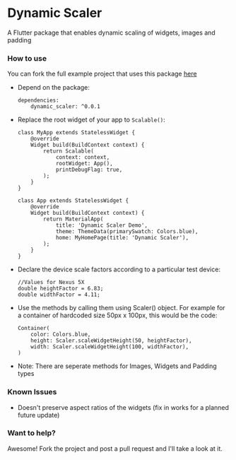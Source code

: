# Dynamic Scaler

A Flutter package that enables dynamic scaling of widgets, images and padding

### How to use
You can fork the full example project that uses this package [here](https://github.com/Mayur57/dynamic_scaler_example)

- Depend on the package:
    ```
    dependencies:
        dynamic_scaler: ^0.0.1
    ```
- Replace the root widget of your app to ```Scalable()```:
    ```
    class MyApp extends StatelessWidget {
        @override
        Widget build(BuildContext context) {
            return Scalable(
                context: context,
                rootWidget: App(),
                printDebugFlag: true,
            );
        }
    }

    class App extends StatelessWidget {
        @override
        Widget build(BuildContext context) {
            return MaterialApp(
                title: 'Dynamic Scaler Demo',
                theme: ThemeData(primarySwatch: Colors.blue),
                home: MyHomePage(title: 'Dynamic Scaler'),
            );
        }
    }
    ```
- Declare the device scale factors according to a particular test device:
    ```
  //Values for Nexus 5X
  double heightFactor = 6.83;
  double widthFactor = 4.11;
    ```
    
- Use the methods by calling them using Scaler() object. For example for a container of hardcoded size 50px x 100px, this would be the code:
    ```
    Container(
        color: Colors.blue,
        height: Scaler.scaleWidgetHeight(50, heightFactor),
        width: Scaler.scaleWidgetHeight(100, widthFactor),
    )
    ```
- Note: There are seperate methods for Images, Widgets and Padding types
    

### Known Issues

  - Doesn't preserve aspect ratios of the widgets (fix in works for a planned future update)

### Want to help?
Awesome! Fork the project and post a pull request and I'll take a look at it.